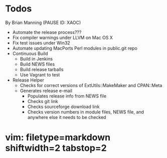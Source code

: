 # Todos #
By Brian Manning (PAUSE ID: XAOC)

- Automate the release process???
- Fix compiler warnings under LLVM on Mac OS X
- Fix test issues under Win32
- Automate updating MacPorts Perl modules in public.git repo
- Continuous Build
  - Build in Jenkins
  - Build NEWS files
  - Build release tarballs
  - Use Vagrant to test
- Release Helper
  - Checkѕ for correct versions of ExtUtils::MakeMaker and CPAN::Meta
  - Generates release e-mail
    - Populates release info from NEWS file
    - Checks git link
    - Checks sourceforge download link
    - Checks version numbers in module files, NEWS file, and anywhere else it
      needs to be checked

# vim: filetype=markdown shiftwidth=2 tabstop=2
